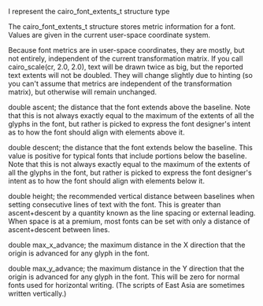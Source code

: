 I represent the
cairo_font_extents_t structure type

The cairo_font_extents_t structure stores metric information for a font. Values are given in the current user-space coordinate system.

Because font metrics are in user-space coordinates, they are mostly, but not entirely, independent of the current transformation matrix. If you call cairo_scale(cr, 2.0, 2.0), text will be drawn twice as big, but the reported text extents will not be doubled. They will change slightly due to hinting (so you can't assume that metrics are independent of the transformation matrix), but otherwise will remain unchanged.

double ascent;
	the distance that the font extends above the baseline. Note that this is not always exactly equal to the maximum of the extents of all the glyphs in the font, but rather is picked to express the font designer's intent as to how the font should align with elements above it.

double descent;
	the distance that the font extends below the baseline. This value is positive for typical fonts that include portions below the baseline. Note that this is not always exactly equal to the maximum of the extents of all the glyphs in the font, but rather is picked to express the font designer's intent as to how the font should align with elements below it.

double height;
	the recommended vertical distance between baselines when setting consecutive lines of text with the font. This is greater than ascent+descent by a quantity known as the line spacing or external leading. When space is at a premium, most fonts can be set with only a distance of ascent+descent between lines.

double max_x_advance;
	the maximum distance in the X direction that the origin is advanced for any glyph in the font.

double max_y_advance;
	the maximum distance in the Y direction that the origin is advanced for any glyph in the font. This will be zero for normal fonts used for horizontal writing. (The scripts of East Asia are sometimes written vertically.)